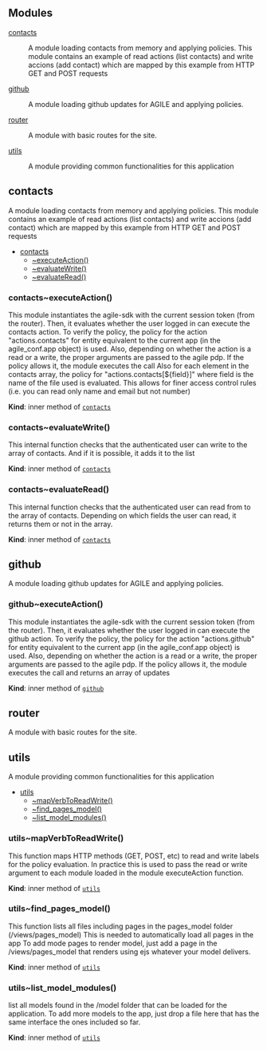 ## Modules

<dl>
<dt><a href="#module_contacts">contacts</a></dt>
<dd><p>A module loading contacts from memory and applying policies.
This module contains an example of read actions (list contacts) and write accions (add contact) which are mapped by this example from HTTP GET and POST requests</p>
</dd>
<dt><a href="#module_github">github</a></dt>
<dd><p>A module loading github updates for AGILE and applying policies.</p>
</dd>
<dt><a href="#module_router">router</a></dt>
<dd><p>A module with basic routes for the site.</p>
</dd>
<dt><a href="#module_utils">utils</a></dt>
<dd><p>A module providing common functionalities for this application</p>
</dd>
</dl>

<a name="module_contacts"></a>

## contacts
A module loading contacts from memory and applying policies.
This module contains an example of read actions (list contacts) and write accions (add contact) which are mapped by this example from HTTP GET and POST requests


* [contacts](#module_contacts)
    * [~executeAction()](#module_contacts..executeAction)
    * [~evaluateWrite()](#module_contacts..evaluateWrite)
    * [~evaluateRead()](#module_contacts..evaluateRead)

<a name="module_contacts..executeAction"></a>

### contacts~executeAction()
This module instantiates the agile-sdk with the current session token (from the router).
Then, it evaluates whether the user logged in can execute the contacts action.
To verify the policy, the policy for the action "actions.contacts" for entity equivalent to the current app (in the agile_conf.app object) is used.
Also, depending on whether the action is a read or a write, the proper arguments are passed to the agile pdp.
If the policy allows it, the module executes the call
Also for each element in the contacts array, the policy for "actions.contacts[${field}]" where field is the name of the file used is evaluated.
This allows for finer access control rules (i.e. you can read only name and email but not number)

**Kind**: inner method of [<code>contacts</code>](#module_contacts)  
<a name="module_contacts..evaluateWrite"></a>

### contacts~evaluateWrite()
This internal function checks that the authenticated user can write to the array of contacts. And if it is possible, it adds it to the list

**Kind**: inner method of [<code>contacts</code>](#module_contacts)  
<a name="module_contacts..evaluateRead"></a>

### contacts~evaluateRead()
This internal function checks that the authenticated user can read from to the array of contacts. Depending on which fields the user can read, it returns them or not in the array.

**Kind**: inner method of [<code>contacts</code>](#module_contacts)  
<a name="module_github"></a>

## github
A module loading github updates for AGILE and applying policies.

<a name="module_github..executeAction"></a>

### github~executeAction()
This module instantiates the agile-sdk with the current session token (from the router).
Then, it evaluates whether the user logged in can execute the github action.
To verify the policy, the policy for the action "actions.github" for entity equivalent to the current app (in the agile_conf.app object) is used.
Also, depending on whether the action is a read or a write, the proper arguments are passed to the agile pdp.
If the policy allows it, the module executes the call and returns an array of updates

**Kind**: inner method of [<code>github</code>](#module_github)  
<a name="module_router"></a>

## router
A module with basic routes for the site.

<a name="module_utils"></a>

## utils
A module providing common functionalities for this application


* [utils](#module_utils)
    * [~mapVerbToReadWrite()](#module_utils..mapVerbToReadWrite)
    * [~find_pages_model()](#module_utils..find_pages_model)
    * [~list_model_modules()](#module_utils..list_model_modules)

<a name="module_utils..mapVerbToReadWrite"></a>

### utils~mapVerbToReadWrite()
This function maps HTTP methods (GET, POST, etc) to read and write labels for the policy evaluation.
In practice this is used to pass the read or write argument to each module loaded in the module executeAction function.

**Kind**: inner method of [<code>utils</code>](#module_utils)  
<a name="module_utils..find_pages_model"></a>

### utils~find_pages_model()
This function lists all files including pages in the pages_model folder (/views/pages_model)
This is needed to automatically load all pages in the app
To add mode pages to render model, just add a page in the /views/pages_model that renders using ejs whatever your model delivers.

**Kind**: inner method of [<code>utils</code>](#module_utils)  
<a name="module_utils..list_model_modules"></a>

### utils~list_model_modules()
list all models found in the /model folder that can be loaded for the application.
To add more models to the app, just drop a file here that has the same interface the ones included so far.

**Kind**: inner method of [<code>utils</code>](#module_utils)  
